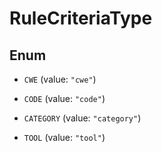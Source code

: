 
# RuleCriteriaType

## Enum


* `CWE` (value: `"cwe"`)

* `CODE` (value: `"code"`)

* `CATEGORY` (value: `"category"`)

* `TOOL` (value: `"tool"`)



